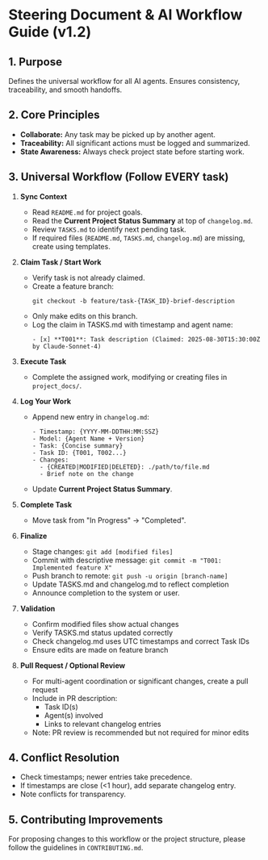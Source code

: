 # Steering Document & AI Workflow Guide (v1.2)

## 1. Purpose
Defines the universal workflow for all AI agents. Ensures consistency, traceability, and smooth handoffs.

## 2. Core Principles
- **Collaborate:** Any task may be picked up by another agent.
- **Traceability:** All significant actions must be logged and summarized.
- **State Awareness:** Always check project state before starting work.

## 3. Universal Workflow (Follow EVERY task)

1. **Sync Context**
   - Read `README.md` for project goals.
   - Read the **Current Project Status Summary** at top of `changelog.md`.
   - Review `TASKS.md` to identify next pending task.
   - If required files (`README.md`, `TASKS.md`, `changelog.md`) are missing, create using templates.

2. **Claim Task / Start Work**
   - Verify task is not already claimed.
   - Create a feature branch:
     ```
     git checkout -b feature/task-{TASK_ID}-brief-description
     ```
   - Only make edits on this branch.
   - Log the claim in TASKS.md with timestamp and agent name:
     ```
     - [x] **T001**: Task description (Claimed: 2025-08-30T15:30:00Z by Claude-Sonnet-4)
     ```

3. **Execute Task**
   - Complete the assigned work, modifying or creating files in `project_docs/`.

4. **Log Your Work**
   - Append new entry in `changelog.md`:
     ```
     - Timestamp: {YYYY-MM-DDTHH:MM:SSZ}
     - Model: {Agent Name + Version}
     - Task: {Concise summary}
     - Task ID: {T001, T002...}
     - Changes:
       - {CREATED|MODIFIED|DELETED}: ./path/to/file.md
       - Brief note on the change
     ```
   - Update **Current Project Status Summary**.

5. **Complete Task**
   - Move task from "In Progress" → "Completed".

6. **Finalize**
   - Stage changes: `git add [modified files]`
   - Commit with descriptive message: `git commit -m "T001: Implemented feature X"`
   - Push branch to remote: `git push -u origin [branch-name]`
   - Update TASKS.md and changelog.md to reflect completion
   - Announce completion to the system or user.

7. **Validation**
   - Confirm modified files show actual changes
   - Verify TASKS.md status updated correctly
   - Check changelog.md uses UTC timestamps and correct Task IDs
   - Ensure edits are made on feature branch

8. **Pull Request / Optional Review**
   - For multi-agent coordination or significant changes, create a pull request
   - Include in PR description:
     - Task ID(s)
     - Agent(s) involved
     - Links to relevant changelog entries
   - Note: PR review is recommended but not required for minor edits

## 4. Conflict Resolution
- Check timestamps; newer entries take precedence.
- If timestamps are close (<1 hour), add separate changelog entry.
- Note conflicts for transparency.

## 5. Contributing Improvements
For proposing changes to this workflow or the project structure, please follow the guidelines in `CONTRIBUTING.md`.


